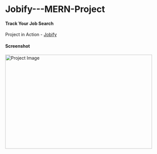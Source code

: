 # Jobify---MERN-Project

#### Track Your Job Search

Project in Action - [Jobify]()

#### Screenshot

<img src="https://user-images.githubusercontent.com/64506662/234716146-33f87f81-ced4-4c79-a81c-ce1b2f55fbc7.png" width="468" height="300" alt="Project Image">

